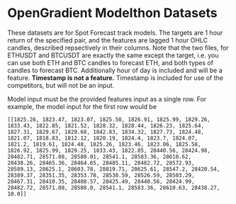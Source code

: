 # OpenGradient Modelthon Datasets

These datasets are for Spot Forecast track models.
The targets are 1 hour return of the specified pair, and the features are
lagged 1 hour OHLC candles, described repsectively in their columns.
Note that the two files, for ETHUSDT and BTCUSDT are exactly the
same except the target, i.e. you can use both ETH and BTC candles to
forecast ETH, and both types of candles to forecast BTC. Additionally
hour of day is included and will be a feature. 
**Timestamp is not a feature.** Timestamp is included
for use of the competitors, but will not be an input.

Model input must be the provided features input as a single row. For example,
the model input for the first row would be

```
[[1825.26, 1823.47, 1823.07, 1825.58, 1826.91, 1825.99, 1829.26,
1833.43, 1822.85, 1821.52, 1828.32, 1828.44, 1826.23, 1825.64,
1827.31, 1829.67, 1829.68, 1842.83, 1834.32, 1827.73, 1824.48,
1821.07, 1818.83, 1812.12, 1820.19, 1824.4, 1823.7, 1824.07,
1821.2, 1819.61, 1824.48, 1825.26, 1823.46, 1823.06, 1825.58,
1826.92, 1825.99, 1829.25, 1833.43, 1822.85, 28440.56, 28424.98,
28482.71, 28571.08, 28580.01, 28541.1, 28583.36, 28610.62,
28438.26, 28465.36, 28464.65, 28485.11, 28482.72, 28572.93,
28589.13, 28625.1, 28603.78, 28819.71, 28625.61, 28547.2, 28420.54,
28389.37, 28351.35, 28353.78, 28530.59, 28526.59, 28503.29,
28467.31, 28410.35, 28408.57, 28425.49, 28440.56, 28424.99,
28482.72, 28571.08, 28580.0, 28541.1, 28583.36, 28610.63, 28438.27, 10.0]]
```

